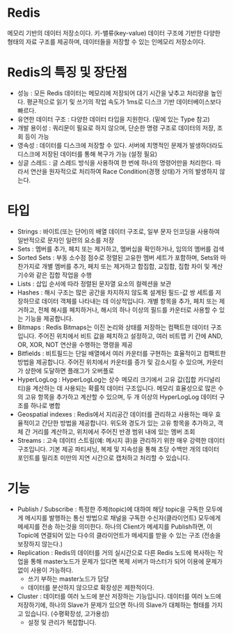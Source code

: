 # Redis
메모리 기반의 데이터 저장소이다. 키-밸류(key-value) 데이터 구조에 기반한 다양한 형태의 자료 구조를 제공하며, 데이터들을 저장할 수 있는 인메모리 저장소이다.

# Redis의 특징 및 장단점
 - 성능 : 모든 Redis 데이터는 메모리에 저장되어 대기 시간을 낮추고 처리량을 높인다. 평균적으로 읽기 및 쓰기의 작업 속도가 1ms로 디스크 기반 데이터베이스보다 빠르다.
 - 유연한 데이터 구조 : 다양한 데이터 타입을 지원한다. (밑에 있는 Type 참고)
 - 개발 용이성 : 쿼리문이 필요로 하지 않으며, 단순한 명령 구조로 데이터의 저장, 조회 등이 가능
 - 영속성 : 데이터를 디스크에 저장할 수 있다. 서버에 치명적인 문제가 발생하더라도 디스크에 저장된 데이터를 통해 복구가 가능 (설정 필요)
 - 싱글 스레드 : 글 스레드 방식을 사용하여 한 번에 하나의 명령어만을 처리한다. 따라서 연산을 원자적으로 처리하여 Race Condition(경쟁 상태)가 거의 발생하지 않는다.

# 타입
- Strings : 바이트(또는 단어)의 배열 데이터 구조로, 일부 문자 인코딩을 사용하여 일반적으로 문자인 일련의 요소를 저장  
- Sets : 멤버를 추가, 페치 또는 제거하고, 멤버십을 확인하거나, 임의의 멤버를 검색   
- Sorted Sets : 부동 소수점 점수로 정렬된 고유한 멤버 세트가 포함하며, Sets와 마찬가지로 개별 멤버를 추가, 페치 또는 제거하고 합집합, 교집합, 집합 차이 및 계산 기수와 같은 집합 작업을 수행   
- Lists : 삽입 순서에 따라 정렬된 문자열 요소의 컬렉션을 보관  
- Hashes : 해시 구조는 많은 공간을 차지하지 않도록 설계된 필드-값 쌍 세트를 저장하므로 데이터 객체를 나타내는 데 이상적입니다. 개별 항목을 추가, 페치 또는 제거하고, 전체 해시를 페치하거나, ​​해시의 하나 이상의 필드를 카운터로 사용할 수 있는 기능을 제공합니다.  
- Bitmaps : Redis Bitmaps는 이진 논리와 상태를 저장하는 컴팩트한 데이터 구조입니다. 주어진 위치에서 비트 값을 페치하고 설정하고, 여러 비트맵 키 간에 AND, OR, XOR, NOT 연산을 수행하는 명령을 제공
- Bitfields : 비트필드는 단일 배열에서 여러 카운터를 구현하는 효율적이고 컴팩트한 방법을 제공합니다. 주어진 위치에서 카운터를 증가 및 감소시킬 수 있으며, 카운터가 상한에 도달하면 플래그가 오버플로
- HyperLogLog : HyperLogLog는 상수 메모리 크기에서 고유 값(집합 카디널리티)을 계산하는 데 사용되는 확률적 데이터 구조입니다. 메모리 효율성으로 많은 수의 고유 항목을 추가하고 계산할 수 있으며, 두 개 이상의 HyperLogLog 데이터 구조를 하나로 병합
- Geospatial indexes : Redis에서 지리공간 데이터를 관리하고 사용하는 매우 효율적이고 간단한 방법을 제공합니다. 위도와 경도가 있는 고유 항목을 추가하고, 객체 간 거리를 계산하고, 위치에서 주어진 반경 범위 내에 있는 멤버 조회  
- Streams : 고속 데이터 스트림(예: 메시지 큐)을 관리하기 위한 매우 강력한 데이터 구조입니다. 기본 제공 파티셔닝, 복제 및 지속성을 통해 초당 수백만 개의 데이터 포인트를 밀리초 미만의 지연 시간으로 캡처하고 처리할 수 있습니다.  

# 기능
 - Publish / Subscribe : 특정한 주제(topic)에 대하여 해당 topic을 구독한 모두에게 메시지를 발행하는 통신 방법으로 채널을 구독한 수신자(클라이언트) 모두에게 메세지를 전송 하는것을 의미한다. 하나의 Client가 메세지를 Publish하면, 이 Topic에 연결되어 있는 다수의 클라이언트가 메세지를 받을 수 있는 구조 (전송을 보장하지 않는다.)   
 - Replication : Redis의 데이터를 거의 실시간으로 다른 Redis 노드에 복사하는 작업을 통해 master노드가 문제가 있다면 복제 서버가 마스터가 되어 이용에 문제가 없이 사용이 가능하다.
     - 쓰기 부하는 master노드가 담당   
     - 데이터를 분산하지 않으므로 확장성은 제한적이다.  
 - Cluster : 데이터를 여러 노드에 분산 저장하는 기능입니다. 데이터를 여러 노드에 저장하기에, 하나의 Slave가 문제가 있으면 하나의 Slave가 대체하는 형태를 가지고 있습니다. (수평확장성, 고가용성)
     - 설정 및 관리가 복잡합니다.  
   
